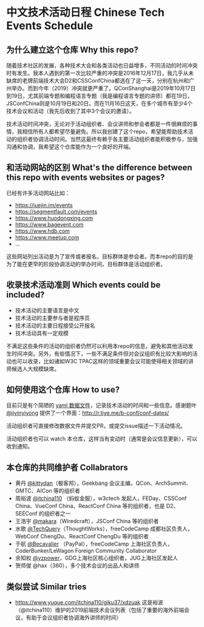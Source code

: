 # 中文技术活动日程 Chinese Tech Events Schedule

## 为什么建立这个仓库 Why this repo?

随着技术社区的发展，各种技术大会和各类活动也日益增多，不同活动的时间冲突时有发生。我本人遇到的第一次比较严重的冲突是2016年12月17日，我几乎从未缺席的老牌前端技术大会D2和CSSConfChina都选在了这一天，分别在杭州和广州举办。而到今年（2019）冲突就更严重了。QConShanghai是2019年10月17日到19日，尤其前端专题和编程语言专题（我是编程语言专题的讲师）都在19日，JSConfChina则是10月19日和20日。而在11月16日这天，在多个城市有至少4个技术会议和活动（我先后收到了其中3个会议的邀请）。

技术活动时间冲突，无论对于活动组织者、会议讲师和参会者都是一件很麻烦的事情，我相信所有人都希望尽量避免。所以我创建了这个repo，希望能帮助技术活动的组织者协调活动时间。当然这最终有赖于各主要活动组织者能积极参与，加强沟通和协调，我希望这个仓库能作为一个良好的开端。

## 和活动网站的区别 What's the difference between this repo with events websites or pages?

已经有许多活动网站比如：

- https://juejin.im/events
- https://segmentfault.com/events
- https://www.huodongxing.com
- https://www.bagevent.com
- https://www.hdb.com
- https://www.meetup.com
- ...

这些网站列出活动是为了宣传或者报名，目标群体是参会者。而本repo的目的是为了能在更早的阶段协调活动的举办时间，目标群体是活动组织者。

## 收录技术活动准则 Which events could be included?

- 技术活动的主要语言是中文
- 技术活动的主要参与者是程序员
- 技术活动的主要日程接受公开报名
- 技术活动具有一定规模

不满足这些条件的活动的组织者仍然可以利用本repo的信息，避免和其他活动发生时间冲突。另外，有些情况下，一些不满足条件但对会议组织有比较大影响的活动也可以收录，比如诸如W3C TPAC这样的领域重要会议可能使得相关领域的讲师候选人大规模缺席。

## 如何使用这个仓库 How to use?

目前只是有个简陋的 [yaml 数据文件](./2019.yaml)，记录技术活动的时间和一些信息。感谢题叶 [@jiyinyiyong](https://github.com/jiyinyiyong) 提供了一个界面：http://r.tiye.me/b-conf/conf-dates/

活动组织者可直接修改数据文件并提交PR，或提交issue描述一下活动情况。

活动组织者也可以 watch 本仓库，这样当有变动时（通常是会议信息更新），可以收到通知。

## 本仓库的共同维护者 Collabrators

- 黄丹 [@kittydan](https://github.com/kittydan)（极客邦），Geekbang 会议主编，QCon、ArchSummit、GMTC、AICon 等的组织者
- 周裕波 [@itchina110](https://github.com/itchina110) （蚂蚁金服），w3ctech 发起人，FEDay、CSSConf China、VueConf China、ReactConf China 等的组织者，也是 D2、SEEConf 的组织者之一
- 王浩宇 [@makara](https://github.com/makara)（Wiredcraft），JSConf China 等的组织者
- 水歌 [@TechQuery](https://github.com/TechQuery)（ThoughtWorks），freeCodeCamp 成都社区负责人，WebConf ChengDu、ReactConf ChengDu 等的组织者
- 于航 [@Becavalier](https://github.com/Becavalier) （PayPal），freeCodeCamp 上海社区负责人，CoderBunker/LeWagon Foreign Community Collaborator
- 余知权 [@yzpower](https://github.com/yzpower)，GDG上海社区核心组织者，JUG上海社区发起人
- 贺师俊 @hax（360），多个技术会议的出品人和讲师

## 类似尝试 Similar tries

- https://www.yuque.com/itchina110/giku37/xdzuak
这是裕波（@itchina110）维护的2019前端技术会议列表（包括了重要的海外前端会议，有助于会议组织者协调海外讲师的时间）

